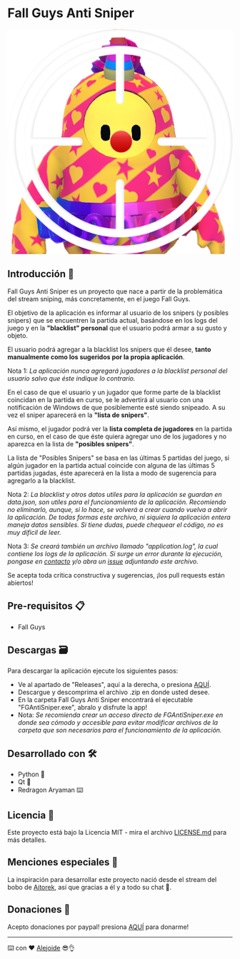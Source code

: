 # Fall Guys Anti Sniper
![AitorekBobo](https://raw.githubusercontent.com/4l3j0Ok/fall-guys-anti-sniper/main/src/static/icon.png)
## Introducción 🌈

Fall Guys Anti Sniper es un proyecto que nace a partir de la problemática del stream sniping, más concretamente, en el juego Fall Guys.

El objetivo de la aplicación es informar al usuario de los snipers (y posibles snipers) que se encuentren la partida actual, basándose en los logs del juego y en la **"blacklist" personal** que el usuario podrá armar a su gusto y objeto.

El usuario podrá agregar a la blacklist los snipers que él desee, **tanto manualmente como los sugeridos por la propia aplicación**.

Nota 1: *La aplicación nunca agregará jugadores a la blacklist personal del usuario salvo que éste indique lo contrario.*

En el caso de que el usuario y un jugador que forme parte de la blacklist coincidan en la partida en curso, se le advertirá al usuario con una notificación de Windows de que posiblemente esté siendo snipeado. A su vez el sniper aparecerá en la **"lista de snipers"**.

Así mismo, el jugador podrá ver la **lista completa de jugadores** en la partida en curso, en el caso de que éste quiera agregar uno de los jugadores y no aparezca en la lista de **"posibles snipers"**.

La lista de "Posibles Snipers" se basa en las últimas 5 partidas del juego, si algún jugador en la partida actual coincide con alguna de las últimas 5 partidas jugadas, éste aparecerá en la lista a modo de sugerencia para agregarlo a la blacklist.

Nota 2: *La blacklist y otros datos utiles para la aplicación se guardan en data.json, son utiles para el funcionamiento de la aplicación. Recomiendo no eliminarlo, aunque, si lo hace, se volverá a crear cuando vuelva a abrir la aplicación. De todas formas este archivo, ni siquiera la aplicación entera maneja datos sensibles. Si tiene dudas, puede chequear el código, no es muy dificil de leer.*

Nota 3: *Se creará también un archivo llamado "application.log", la cual contiene los logs de la aplicación. Si surge un error durante la ejecución, pongase en [contacto](mailto:afsarmiento@gmail.com) y/o abra un [issue](https://github.com/4l3j0Ok/fall-guys-anti-sniper/issues) adjuntando este archivo.*

Se acepta toda crítica constructiva y sugerencias, ¡los pull requests están abiertos!

## Pre-requisitos 📋

- Fall Guys

## Descargas 🗃️

Para descargar la aplicación ejecute los siguientes pasos:
- Ve al apartado de "Releases", aquí a la derecha, o presiona [AQUÍ](https://github.com/4l3j0Ok/fall-guys-anti-sniper/releases).
- Descargue y descomprima el archivo .zip en donde usted desee.
- En la carpeta Fall Guys Anti Sniper encontrará el ejecutable "FGAntiSniper.exe", abralo y disfrute la app!
- Nota: *Se recomienda crear un acceso directo de FGAntiSniper.exe en donde sea cómodo y accesible para evitar modificar archivos de la carpeta que son necesarios para el funcionamiento de la aplicación.*
## Desarrollado con 🛠️

- Python 🐍
- Qt 🎨
- Redragon Aryaman ⌨️

## Licencia 📄

Este proyecto está bajo la Licencia MIT - mira el archivo [LICENSE.md](LICENSE.md) para más detalles.

## Menciones especiales 🎁

La inspiración para desarrollar este proyecto nació desde el stream del bobo de [Aitorek](https://twitch.tv/aitorek), así que gracias a él y a todo su chat 💞.

## Donaciones 💞
Acepto donaciones por paypal! presiona [AQUÍ](https://paypal.me/4l3j0Ok?country.x=AR&locale.x=es_XC) para donarme!

---
⌨️ con ❤️ [Alejoide](https://github.com/4l3j0Ok/) 😎👌

